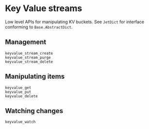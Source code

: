 # Key Value streams

Low level APIs for manipulating KV buckets. See `JetDict` for interface conforming to `Base.AbstractDict`.

## Management

```@docs
keyvalue_stream_create
keyvalue_stream_purge
keyvalue_stream_delete
```

## Manipulating items
```@docs
keyvalue_get
keyvalue_put
keyvalue_delete
```

## Watching changes

```@docs
keyvalue_watch
```